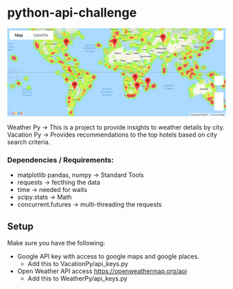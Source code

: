 # python-api-challenge

![Map](map.png)

Weather Py -> This is a project to provide insights to weather details by city.
Vacation Py -> Provides recommendations to the top hotels based on city search criteria.
### Dependencies / Requirements:

- matplotlib pandas, numpy -> Standard Tools
- requests -> fecthing the data
- time -> needed for waits
- scipy.stats ->  Math
- concurrent.futures ->  multi-threading the requests

## Setup

Make sure you have the following:

- Google API key with access to google maps and google places.
    - Add this to VacationPy/api_keys.py
- Open Weather API access https://openweathermap.org/api
    - Add this to WeatherPy/api_keys.py